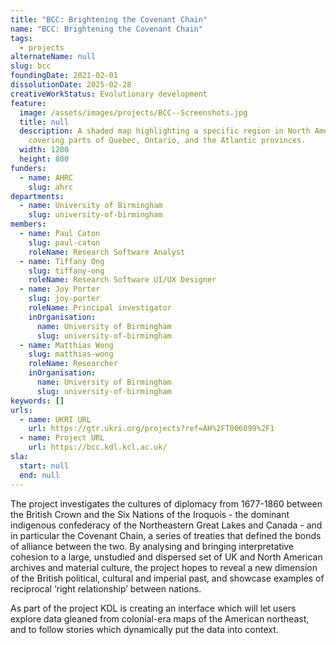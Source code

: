 ```yaml
---
title: "BCC: Brightening the Covenant Chain"
name: "BCC: Brightening the Covenant Chain"
tags:
  - projects
alternateName: null
slug: bcc
foundingDate: 2021-02-01
dissolutionDate: 2025-02-28
creativeWorkStatus: Evolutionary development
feature:
  image: /assets/images/projects/BCC--Screenshots.jpg
  title: null
  description: A shaded map highlighting a specific region in North America,
    covering parts of Quebec, Ontario, and the Atlantic provinces.
  width: 1200
  height: 800
funders:
  - name: AHRC
    slug: ahrc
departments:
  - name: University of Birmingham
    slug: university-of-birmingham
members:
  - name: Paul Caton
    slug: paul-caton
    roleName: Research Software Analyst
  - name: Tiffany Ong
    slug: tiffany-ong
    roleName: Research Software UI/UX Designer
  - name: Joy Porter
    slug: joy-porter
    roleName: Principal investigator
    inOrganisation:
      name: University of Birmingham
      slug: university-of-birmingham
  - name: Matthias Wong
    slug: matthias-wong
    roleName: Researcher
    inOrganisation:
      name: University of Birmingham
      slug: university-of-birmingham
keywords: []
urls:
  - name: UKRI URL
    url: https://gtr.ukri.org/projects?ref=AH%2FT006099%2F1
  - name: Project URL
    url: https://bcc.kdl.kcl.ac.uk/
sla:
  start: null
  end: null
---
```


The project investigates the cultures of diplomacy from 1677-1860 between the British Crown and the Six Nations of the Iroquois - the dominant indigenous confederacy of the Northeastern Great Lakes and Canada - and in particular the Covenant Chain, a series of treaties that defined the bonds of alliance between the two. By analysing and bringing interpretative cohesion to a large, unstudied and dispersed set of UK and North American archives and material culture, the project hopes to reveal a new dimension of the British political, cultural and imperial past, and showcase examples of reciprocal ‘right relationship’ between nations.

As part of the project KDL is creating an interface which will let users explore data gleaned from colonial-era maps of the American northeast, and to follow stories which dynamically put the data into context.
